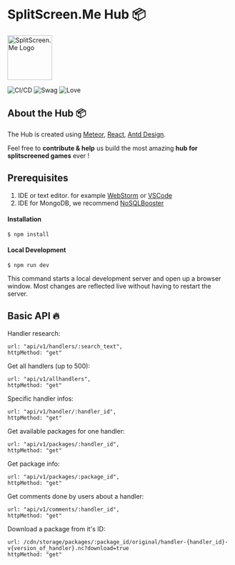 # SplitScreen.Me Hub 📦
<img src="https://www.splitscreen.me/img/splitscreen-me-logo.png" alt="SplitScreen.Me Logo" width="100" height="100"></img>

![CI/CD](https://github.com/SplitScreen-Me/splitscreenme-hub/workflows/CI/badge.svg)
![Swag](https://img.shields.io/badge/swag-100%25-green)
![Love](https://img.shields.io/badge/Love-MUCH-ff69b4)

## About the Hub 📦

The Hub is created using [Meteor](https://www.meteor.com/), [React](https://www.reactjs.org), [Antd Design](https://ant.design/).

Feel free to **contribute & help** us build the most amazing **hub for splitscreened games** ever !

## Prerequisites
1. IDE or text editor. for example [WebStorm](https://www.jetbrains.com/webstorm/) or [VSCode](https://code.visualstudio.com/)
2. IDE for MongoDB, we recommend [NoSQLBooster](https://nosqlbooster.com/)
#### Installation
```
$ npm install
```
#### Local Development
```
$ npm run dev
```
This command starts a local development server and open up a browser window. Most changes are reflected live without having to restart the server.

## Basic API 🔥

Handler research:
```
url: "api/v1/handlers/:search_text",
httpMethod: "get"
```

Get all handlers (up to 500):
```
url: "api/v1/allhandlers",
httpMethod: "get"
```

Specific handler infos:
```
url: "api/v1/handler/:handler_id",
httpMethod: "get"
```

Get available packages for one handler:
```
url: "api/v1/packages/:handler_id",
httpMethod: "get"
```

Get package info:
```
url: "api/v1/packages/:package_id",
httpMethod: "get"
```
                     
Get comments done by users about a handler:
```
url: "api/v1/comments/:handler_id",
httpMethod: "get"
```
                     
Download a package from it's ID:
```
url: /cdn/storage/packages/:package_id/original/handler-{handler_id}-v{version_of_handler}.nc?download=true
httpMethod: "get"
```
